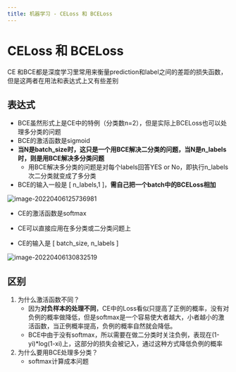 ```yaml
---
title: 机器学习 - CELoss 和 BCELoss
---
```

# CELoss 和 BCELoss

CE 和BCE都是深度学习里常用来衡量prediction和label之间的差距的损失函数，但是这两者在用法和表达式上又有些差别

## 表达式

- BCE虽然形式上是CE中的特例（分类数n=2），但是实际上BCELoss也可以处理多分类的问题
- BCE的激活函数是sigmoid
- **当N是batch_size时，这只是一个用BCE解决二分类的问题，当N是n_labels时，则是用BCE解决多分类问题**
  - 用BCE解决多分类的问题是对每个labels回答YES or No，即执行n_labels次二分类就变成了多分类
- BCE的输入一般是 [ n_labels,1 ]，**需自己把一个batch中的BCELoss相加**

![image-20220406125736981](https://tva1.sinaimg.cn/large/e6c9d24ely1h0zwwbct65j2124030wem.jpg)

- CE的激活函数是softmax

- CE可以直接应用在多分类或二分类问题上

-  CE的输入是 [ batch_size, n_labels ]

  ![image-20220406130832519](https://tva1.sinaimg.cn/large/e6c9d24ely1h0zx7oil1ej213003y0t1.jpg)

## 区别

1. 为什么激活函数不同？
   - 因为**对负样本的处理不同**，CE中的Loss看似只提高了正例的概率，没有对负例的概率做降低，但是softmax是一个容易使大者越大，小者越小的激活函数，当正例概率提高，负例的概率自然就会降低。
   - BCE中由于没有softmax，所以需要在做二分类时关注负例，表现在(1-yi)*log(1-xi)上，这部分的损失会被记入，通过这种方式降低负例的概率
2. 为什么要用BCE处理多分类？
   - softmax计算成本问题
